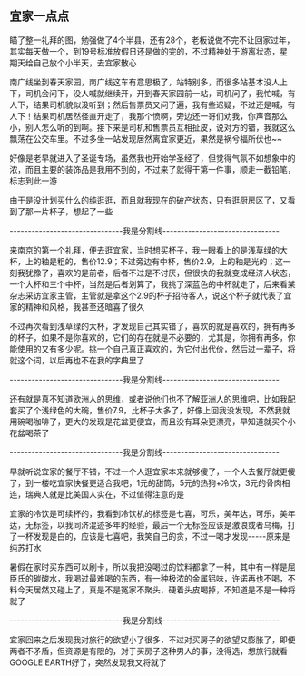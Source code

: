 ## 宜家一点点 ##

瞄了整一礼拜的图，勉强做了4个半县，还有28个，老板说做不完不让回家过年，其实每天做一个，到19号标准放假日还是做的完的，不过精神处于游离状态，星期天给自己放个小半天，去宜家散心

 

南广线坐到春天家园，南广线这车有意思极了，站特别多，而很多站基本没人上下，司机会问下，没人喊就继续开，开到春天家园前一站，司机问了，我忙喊，有人下，结果司机貌似没听到；然后售票员又问了遍，我有些迟疑，不过还是喊，有人下！结果司机居然径直开走了，我那个愤啊，旁边还一哥们劝我，你声音那么小，别人怎么听的到啊。接下来是司机和售票员互相扯皮，说对方的错，我就这么飘荡在公交车里。不过多坐一站发现居然离宜家更近，果然是祸兮福所伏也~~

 

好像是老早就进入了圣诞专场，虽然我也开始学圣经了，但觉得气氛不如想象中的浓，而且主要的装饰品是我用不到的，不过来了就得干第一件事，顺走一截铅笔，标志到此一游

 

由于是没计划买什么的纯逛逛，而且就我现在的破产状态，只有逛厨房区了，又看到了那一片杯子，想起了一些

 

-------------------------------我是分割线--------------------------------

 

来南京的第一个礼拜，便去逛宜家，当时想买杯子，我一眼看上的是浅草绿的大杯，上的釉是粗的，售价12.9；不过旁边有中杯，售价2.9，上的釉是光的；这一刻我犹豫了，喜欢的是前者，后者不过是不讨厌，但很快的我就变成经济人状态，一个大杯和三个中杯，当然是后者划算了，我挑了深蓝色的中杯就走了，后来看某杂志采访宜家主管，主管就是拿这个2.9的杯子招待客人，说这个杯子就代表了宜家的精神和风格，我甚至还暗喜了很久

 

不过再次看到浅草绿的大杯，才发现自己其实错了，喜欢的就是喜欢的，拥有再多的杯子，如果不是你喜欢的，它们的存在就是不必要的，尤其是，你拥有再多，你能使用的又有多少呢。挑一个自己真正喜欢的，为它付出代价，然后过一辈子，将就这个词，以后再也不在我的字典里了

 

-------------------------------我是分割线--------------------------------

 

还有就是真不知道欧洲人的思维，或者说他们也不了解亚洲人的思维吧，比如我配套买了个浅绿色的大碗，售价7.9，比杯子大多了，好像上回我没发现，不然我就用碗喝咖啡了，更大的发现是花盆更便宜，而且没有耳朵更漂亮，早知道就买个小花盆喝茶了

 

-------------------------------我是分割线--------------------------------

 

早就听说宜家的餐厅不错，不过一个人逛宜家本来就够傻了，一个人去餐厅就更傻了，到一楼吃宜家快餐更适合我吧，1元的甜筒，5元的热狗+冷饮，3元的骨肉相连，瑞典人就是比美国人实在，不过值得注意的是

 

宜家的冷饮是可续杯的，我看到冷饮机的标签是七喜，可乐，美年达，可乐，美年达，无标签，以我同济混迹多年的经验，最后一个无标签应该是激浪或者乌梅，打了一杯发现是白的，应该是七喜吧，我笑自己的贪，不过一喝才发现-----原来是纯苏打水

 

暑假在家时买东西可以刷卡，所以我把没喝过的饮料都拿了一种，其中有一样是屈臣氏的碳酸水，我喝过最难喝的东西，有一种极浓的金属铝味，许诺再也不喝，不料今天居然又碰上了，真是不是冤家不聚头，硬着头皮喝掉，不知道是不是一种将就了

 

-------------------------------我是分割线--------------------------------

 

宜家回来之后发现我对旅行的欲望小了很多，不过对买房子的欲望又膨胀了，即便两者不矛盾，但资源是有限的，对于买房子这种男人的事，没得选，想旅行就看GOOGLE EARTH好了，突然发现我又将就了